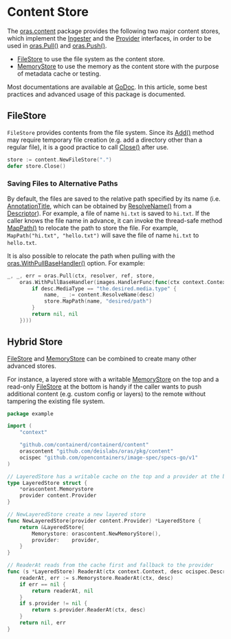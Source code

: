 # Content Store

The [oras.content](<https://godoc.org/github.com/deislabs/oras/pkg/content>) package provides the following two major content stores, which implement the [Ingester](<https://godoc.org/github.com/containerd/containerd/content#Ingester>) and the [Provider](<https://godoc.org/github.com/containerd/containerd/content#Provider>) interfaces, in order to be used in [oras.Pull()](https://godoc.org/github.com/deislabs/oras/pkg/oras#Pull) and [oras.Push()](https://godoc.org/github.com/deislabs/oras/pkg/oras#Push).

- [FileStore](<https://godoc.org/github.com/deislabs/oras/pkg/content#FileStore>) to use the file system as the content store.
- [MemoryStore](<https://godoc.org/github.com/deislabs/oras/pkg/content#Memorystore>) to use the memory as the content store with the purpose of metadata cache or testing.

Most documentations are available at [GoDoc](<https://godoc.org/github.com/deislabs/oras/pkg/content>). In this article, some best practices and advanced usage of this package is documented.

## FileStore

`FileStore` provides contents from the file system. Since its [Add()](<https://godoc.org/github.com/deislabs/oras/pkg/content#FileStore.Add>) method may require temporary file creation (e.g. add a directory other than a regular file), it is a good practice to call [Close()](<https://godoc.org/github.com/deislabs/oras/pkg/content#FileStore.Close>) after use.

```go
store := content.NewFileStore(".")
defer store.Close()
```

### Saving Files to Alternative Paths

By default, the files are saved to the relative path specified by its name (i.e. [AnnotationTitle](<https://godoc.org/github.com/opencontainers/image-spec/specs-go/v1#pkg-constants>), which can be obtained by [ResolveName()](<https://godoc.org/github.com/deislabs/oras/pkg/content#ResolveName>) from a [Descriptor](<https://godoc.org/github.com/opencontainers/image-spec/specs-go/v1#Descriptor>)). For example, a file of name `hi.txt` is saved to `hi.txt`. If the caller knows the file name in advance, it can invoke the thread-safe method [MapPath()](<https://godoc.org/github.com/deislabs/oras/pkg/content#FileStore.MapPath>) to relocate the path to store the file. For example, `MapPath("hi.txt", "hello.txt")` will save the file of name `hi.txt` to `hello.txt`.

It is also possible to relocate the path when pulling with the [oras.WithPullBaseHandler()](<https://godoc.org/github.com/deislabs/oras/pkg/oras#WithPullBaseHandler>) option. For example:

```go
_, _, err = oras.Pull(ctx, resolver, ref, store,
	oras.WithPullBaseHandler(images.HandlerFunc(func(ctx context.Context, desc ocispec.Descriptor) ([]ocispec.Descriptor, error) {
		if desc.MediaType == "the.desired.media.type" {
			name, _ := content.ResolveName(desc)
			store.MapPath(name, "desired/path")
		}
		return nil, nil
	})))
```

## Hybrid Store

[FileStore](<https://godoc.org/github.com/deislabs/oras/pkg/content#FileStore>) and [MemoryStore](<https://godoc.org/github.com/deislabs/oras/pkg/content#Memorystore>) can be combined to create many other advanced stores.

For instance, a layered store with a writable [MemoryStore](<https://godoc.org/github.com/deislabs/oras/pkg/content#Memorystore>) on the top and a read-only [FileStore](<https://godoc.org/github.com/deislabs/oras/pkg/content#FileStore>) at the bottom is handy if the caller wants to push additional content (e.g. custom config or layers) to the remote without tampering the existing file system.

```go
package example

import (
	"context"

	"github.com/containerd/containerd/content"
	orascontent "github.com/deislabs/oras/pkg/content"
	ocispec "github.com/opencontainers/image-spec/specs-go/v1"
)

// LayeredStore has a writable cache on the top and a provider at the bottom
type LayeredStore struct {
	*orascontent.Memorystore
	provider content.Provider
}

// NewLayeredStore create a new layered store
func NewLayeredStore(provider content.Provider) *LayeredStore {
	return &LayeredStore{
		Memorystore: orascontent.NewMemoryStore(),
		provider:    provider,
	}
}

// ReaderAt reads from the cache first and fallback to the provider
func (s *LayeredStore) ReaderAt(ctx context.Context, desc ocispec.Descriptor) (content.ReaderAt, error) {
	readerAt, err := s.Memorystore.ReaderAt(ctx, desc)
	if err == nil {
		return readerAt, nil
	}
	if s.provider != nil {
		return s.provider.ReaderAt(ctx, desc)
	}
	return nil, err
}
```
